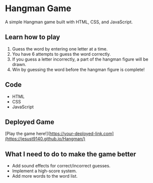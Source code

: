 # Hangman Game

A simple Hangman game built with HTML, CSS, and JavaScript.

## Learn how to play 
1. Guess the word by entering one letter at a time.
2. You have 6 attempts to guess the word correctly.
3. If you guess a letter incorrectly, a part of the hangman figure will be drawn.
4. Win by guessing the word before the hangman figure is complete!

## Code
- HTML
- CSS
- JavaScript

## Deployed Game
[Play the game here!](https://your-deployed-link.com](https://jesust9140.github.io/Hangman/)

## What I need to do to make the game better 
- Add sound effects for correct/incorrect guesses.
- Implement a high-score system.
- Add more words to the word list.

